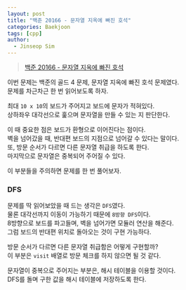 ```yaml
---
layout: post
title: "백준 20166 - 문자열 지옥에 빠진 호석"
categories: Baekjoon
tags: [cpp]
author:
  - Jinseop Sim
---
```

> [백준 20166 - 문자열 지옥에 빠진 호석](https://www.acmicpc.net/problem/20166)

이번 문제는 백준의 골드 4 문제, 문자열 지옥에 빠진 호석 문제였다.  
문제를 차근차근 한 번 읽어보도록 하자.  

최대 ```10 x 10```의 보드가 주어지고 보드에 문자가 적혀있다.  
상하좌우 대각선으로 훑으며 문자열을 만들 수 있는 지 판단한다.  

이 때 중요한 점은 보드가 환형으로 이어진다는 점이다.  
벽을 넘어갔을 때, 반대편 보드의 지점으로 넘어갈 수 있다는 말이다.  
또, 방문 순서가 다르면 다른 문자열 취급을 하도록 한다.  
마지막으로 문자열은 중복되어 주어질 수 있다.  

이 부분들을 주의하면 문제를 한 번 풀어보자.  

### DFS
문제를 딱 읽어보았을 때 드는 생각은 ```DFS```였다.  
물론 대각선까지 이동이 가능하기 때문에 ```8방향 DFS```이다.  
8방향으로 보드를 파고들며, 벽을 넘어가면 모듈러 연산을 해준다.  
그럼 보드의 반대편 위치로 돌아오는 것이 구현 가능하다.  

방문 순서가 다르면 다른 문자열 취급함은 어떻게 구현할까?  
이 부분은 ```visit``` 배열로 방문 체크를 하지 않으면 될 것 같다.  

문자열이 중복으로 주어지는 부분은, 해시 테이블을 이용할 것이다.  
DFS를 돌며 구한 값을 해시 테이블에 저장하도록 한다.  
